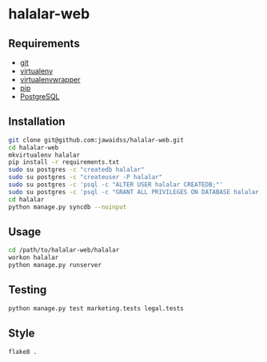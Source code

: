 # halalar-web

## Requirements

* [git](http://www.git-scm.com/)
* [virtualenv](http://www.virtualenv.org/)
* [virtualenvwrapper](http://virtualenvwrapper.readthedocs.org/)
* [pip](http://www.pip-installer.org/)
* [PostgreSQL](http://www.postgresql.org/)

## Installation

```bash
git clone git@github.com:jawaidss/halalar-web.git
cd halalar-web
mkvirtualenv halalar
pip install -r requirements.txt
sudo su postgres -c "createdb halalar"
sudo su postgres -c "createuser -P halalar"
sudo su postgres -c 'psql -c "ALTER USER halalar CREATEDB;"'
sudo su postgres -c 'psql -c "GRANT ALL PRIVILEGES ON DATABASE halalar TO halalar;"'
cd halalar
python manage.py syncdb --noinput
```

## Usage

```bash
cd /path/to/halalar-web/halalar
workon halalar
python manage.py runserver
```

## Testing

```bash
python manage.py test marketing.tests legal.tests
```

## Style

```bash
flake8 .
```